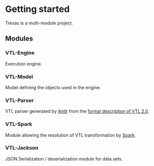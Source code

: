 # Getting started

Trevas is a multi-module project.

## Modules

### VTL-Engine

Execution engine.

### VTL-Model

Model defining the objects used in the engine.

### VTL-Parser

VTL parser generated by [Antlr](https://www.antlr.org/) from the [formal description of VTL 2.0](https://github.com/InseeFr/Trevas/tree/master/vtl-parser/src/main/antlr4/fr/insee/vtl/parser).

### VTL-Spark

Module allowing the resolution of VTL transformation by [Spark](https://spark.apache.org/).

### VTL-Jackson

JSON Serialization / deserialization module for data sets.